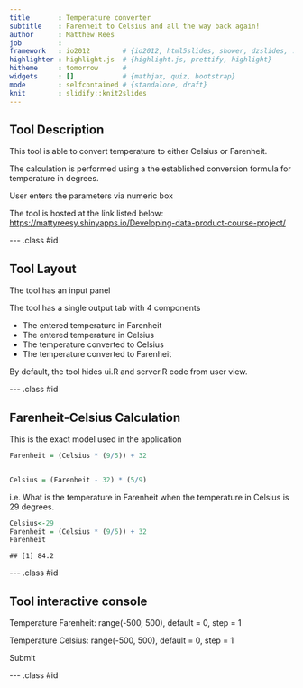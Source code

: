 ```yaml
---
title       : Temperature converter
subtitle    : Farenheit to Celsius and all the way back again!
author      : Matthew Rees
job         : 
framework   : io2012        # {io2012, html5slides, shower, dzslides, ...}
highlighter : highlight.js  # {highlight.js, prettify, highlight}
hitheme     : tomorrow      # 
widgets     : []            # {mathjax, quiz, bootstrap}
mode        : selfcontained # {standalone, draft}
knit        : slidify::knit2slides
---
```


## Tool Description

This tool is able to convert temperature to either Celsius or Farenheit. 

The calculation is performed using a the established conversion formula for temperature in degrees. 

User enters the parameters via numeric box 

The tool is hosted at the link listed below:
https://mattyreesy.shinyapps.io/Developing-data-product-course-project/

--- .class #id 

## Tool Layout


The tool has an input panel


The tool has a single output tab with 4 components 
 - The entered temperature in Farenheit
 - The entered temperature in Celsius
 - The temperature converted to Celsius
 - The temperature converted to Farenheit
 

By default, the tool hides ui.R and server.R code from user view. 

--- .class #id 

## Farenheit-Celsius Calculation


This is the exact model used in the application




```r
Farenheit = (Celsius * (9/5)) + 32


Celsius = (Farenheit - 32) * (5/9)
```

i.e. What is the temperature in Farenheit when the temperature in Celsius is 29 degrees. 

```r
Celsius<-29
Farenheit = (Celsius * (9/5)) + 32
Farenheit
```

```
## [1] 84.2
```

--- .class #id 

## Tool interactive console

Temperature Farenheit: range(-500, 500), default = 0, step = 1

Temperature Celsius: range(-500, 500), default = 0, step = 1

Submit

--- .class #id 
